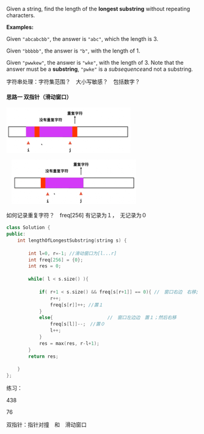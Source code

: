 Given a string, find the length of the **longest substring** without repeating characters.

**Examples:**

Given `"abcabcbb"`, the answer is `"abc"`, which the length is 3.

Given `"bbbbb"`, the answer is `"b"`, with the length of 1.

Given `"pwwkew"`, the answer is `"wke"`, with the length of 3. Note that the answer must be a **substring**, `"pwke"` is a *subsequence*and not a substring.



字符串处理：字符集范围？　大小写敏感？　包括数字？ 



#### 思路一 双指针（滑动窗口）

![election_21](assets/Selection_213.png)



　![election_21](assets/Selection_214.png)

如何记录重复字符？　freq[256] 有记录为１，　无记录为０

```c++
class Solution {
public:
    int lengthOfLongestSubstring(string s) {
        
        int l=0, r=-1; //滑动窗口为[l...r]
        int freq[256] = {0};
        int res = 0;
        
        while( l < s.size() ){
            
            if( r+1 < s.size() && freq[s[r+1]] == 0){ //　窗口右边　右移; 然后置１
                r++;
                freq[s[r]]++; //置１
            }
            else{　　　　　　　　　　　　//　窗口左边边　置１；然后右移
                freq[s[l]]--;　//置０
                l++;
            }
            res = max(res, r-l+1);
        }
        return res;
        
    }
};
```



练习：

438

76  

双指针：指针对撞　和　滑动窗口